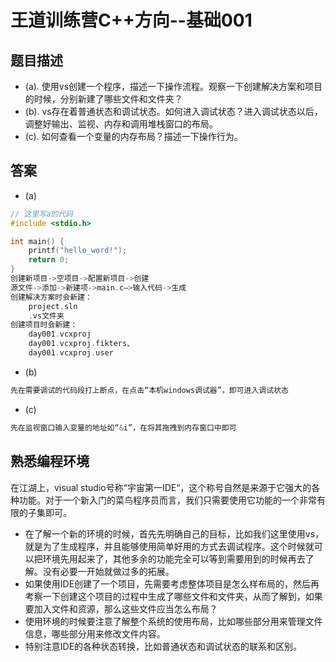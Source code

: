 # 王道训练营C++方向--基础001

## 题目描述

- (a). 使用vs创建一个程序，描述一下操作流程。观察一下创建解决方案和项目的时候，分别新建了哪些文件和文件夹？
- (b). vs存在着普通状态和调试状态。如何进入调试状态？进入调试状态以后，调整好输出、监视、内存和调用堆栈窗口的布局。
- (c). 如何查看一个变量的内存布局？描述一下操作行为。

## 答案

- (a)

```c
// 这里写a的代码
#include <stdio.h>

int main() {
	printf("hello_word!");
	return 0;
}
创建新项目->空项目->配置新项目->创建
源文件->添加->新建项->main.c—>输入代码->生成
创建解决方案时会新建：
    project.sln
    .vs文件夹
创建项目时会新建：
    day001.vcxproj
    day001.vcxproj.fikters、
    day001.vcxproj.user

```

- (b)

```c
先在需要调试的代码段打上断点，在点击“本机windows调试器”，即可进入调试状态
```

- (c)

```c
先在监视窗口输入变量的地址如“&i”，在将其拖拽到内存窗口中即可
```

## 熟悉编程环境

在江湖上，visual studio号称“宇宙第一IDE“，这个称号自然是来源于它强大的各种功能。对于一个新入门的菜鸟程序员而言，我们只需要使用它功能的一个非常有限的子集即可。

- 在了解一个新的环境的时候，首先先明确自己的目标，比如我们这里使用vs，就是为了生成程序，并且能够使用简单好用的方式去调试程序。这个时候就可以把环境先用起来了，其他多余的功能完全可以等到需要用到的时候再去了解。没有必要一开始就做过多的拓展。
- 如果使用IDE创建了一个项目，先需要考虑整体项目是怎么样布局的，然后再考察一下创建这个项目的过程中生成了哪些文件和文件夹，从而了解到，如果要加入文件和资源，那么这些文件应当怎么布局？
- 使用环境的时候要注意了解整个系统的使用布局，比如哪些部分用来管理文件信息，哪些部分用来修改文件内容。
- 特别注意IDE的各种状态转换，比如普通状态和调试状态的联系和区别。